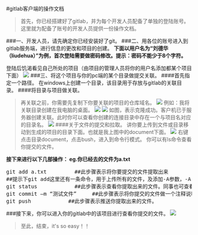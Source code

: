 #gitlab客户端的操作文档
> 首先，你已经搭建好了gitlab，并为每个开发人员配备了单独的登陆账号。
> 这里就为配备了账号的开发人员提供一份操作文档。

###一、开发人员，请先确定你已经安装好了git。
###二、用各位的账号进入到gitlab服务端，进行信息的更改和项目的创建。
  **下面以用户名为“刘德华（liudehua）”为例，首次登陆需要做密码修改。提示：密码不能少于8个字符。**

登陆后饥渴看见自己所处的项目（由项目的管理人员将你的用户名添加都某个项目下面）
![](http://p1.bqimg.com/567571/253d8706a30a3d9c.png)
###三、将这个项目与你的pc端的某个目录做提交关联。
####首先指定一个路径。
在windows上创建一个目录，该目录用于存放与gitlab的关联目录。
####将目录与项目做关联。
> 再关联之前，你需要先复制下你要关联的项目的仓库域名。
![](http://p1.bqimg.com/567571/ea925e5a365d6024.png)
> 例如：我将关联目录创建在我电脑的桌面。
![](http://p1.bqimg.com/567571/136285809fed1165.png)
![](http://p1.bqimg.com/567571/e187e14f5dfe0a94.png)
> 如图，表示克隆成功。客户机已于服务器创建关联。此时你可以查看你创建的连接目录中存在一个与项目名对应的目录名。
![](http://p1.bqimg.com/567571/894ae4a66e5119c1.png)
####关于文件的提交和拉取。
讲你要上传到文件或目录移动到生成的项目的目录下面。也就是我上图中的document下面。
![](http://p1.bqimg.com/567571/2127ed6e58a0500d.png)
右键点击目录document，点击bush，进入到命令行模式。
你可以有ls命令查看你提交的文件。

 **接下来进行以下几部操作：
eg.你已经去的文件为a.txt**
<pre>
git add a.txt         ##此步骤表示将你要提交的文件提取出来
##提示下git add这里还有一条命令，用于上传所有的文件，及添加-A参数，-A = -all
git status	          ##此步骤表示查看你提取出来的文件。同事也可查看你所在git分支的状态。
git commit –m “测试文件”     ##此步骤表示将你提交的文件做一个注释说明，可使用汉字。
git push            ##此步骤表示推送你提取出来的文件。
</pre>

###接下来，你可以进入你的gitlab中的该项目进行查看你提交的文件。
![](http://p1.bqimg.com/567571/71f36f65c2c31950.png)

> 至此，结束，it's so easy！！